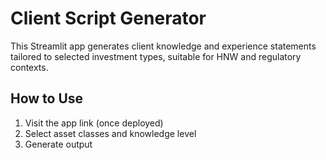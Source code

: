 # Client Script Generator

This Streamlit app generates client knowledge and experience statements tailored to selected investment types, suitable for HNW and regulatory contexts.

## How to Use

1. Visit the app link (once deployed)
2. Select asset classes and knowledge level
3. Generate output
